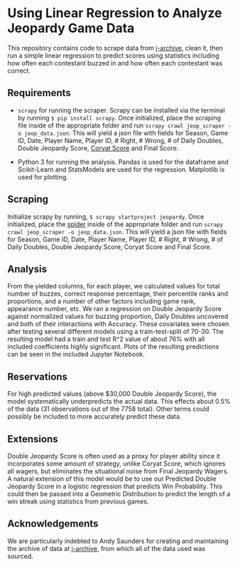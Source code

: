 # Using Linear Regression to Analyze Jeopardy Game Data

This repository contains code to scrape data from [j-archive](http://www.j-archive.com), clean it, then run a simple linear regression to predict scores using statistics including how often each contestant buzzed in and how often each contestant was correct.

## Requirements

* `scrapy` for running the scraper. Scrapy can be installed via the terminal by running `$ pip install scrapy`. Once initialized, place the scraping file inside of the appropriate folder and run `scrapy crawl jeop_scraper -o jeop_data.json`. This will yield a json file with fields for Season, Game ID, Date, Player Name, Player ID, # Right, # Wrong, # of Daily Doubles, Double Jeopardy Score, [Coryat Score](http://www.j-archive.com/help.php#coryatscore) and Final Score.

* Python 3 for running the analysis. Pandas is used for the dataframe and Scikit-Learn and StatsModels are used for the regression. Matplotlib is used for plotting.

## Scraping

Initialize scrapy by running, `$ scrapy startproject jeopardy`. Once initialized, place the [spider](jeop_scraper.py) inside of the appropriate folder and run `scrapy crawl jeop_scraper -o jeop_data.json`. This will yield a json file with fields for Season, Game ID, Date, Player Name, Player ID, # Right, # Wrong, # of Daily Doubles, Double Jeopardy Score, Coryat Score and Final Score.

## Analysis

From the yielded columns, for each player, we calculated values for total number of buzzes, correct response percentage, their percentile ranks and proportions, and a number of other factors including game rank, appearance number, etc. We ran a regression on Double Jeopardy Score against normalized values for buzzing proportion, Daily Doubles uncovered and both of their interactions with Accuracy. These covariates were chosen after testing several different models using a train-test-split of 70-30. The resulting model had a train and test R^2 value of about 76% with all included coefficients highly significant. Plots of the resulting predictions can be seen in the included Jupyter Notebook.

## Reservations

For high predicted values (above $30,000 Double Jeopardy Score), the model systematically underpredicts the actual data. This effects about 0.5% of the data (31 observations out of the 7758 total). Other terms could possibly be included to more accurately predict these data.

## Extensions

Double Jeopardy Score is often used as a proxy for player ability since it incorporates some amount of strategy, unlike Coryat Score, which ignores all wagers, but eliminates the situational noise from Final Jeopardy Wagers. A natural extension of this model would be to use our Predicted Double Jeopardy Score in a logistic regression that predicts Win Probability. This could then be passed into a Geometric Distribution to predict the length of a win streak using statistics from previous games.

## Acknowledgements

We are particularly indebted to Andy Saunders for creating and maintaining the archive of data at [j-archive](http://www.j-archive.com), from which all of the data used was sourced.
